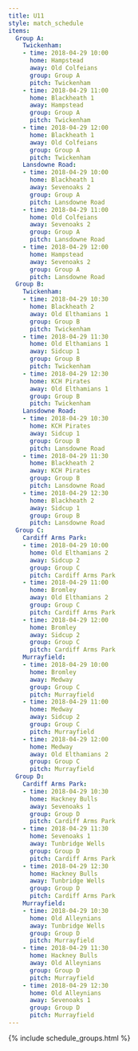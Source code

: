 ```yaml
---
title: U11
style: match_schedule
items:
  Group A:
    Twickenham:
    - time: 2018-04-29 10:00
      home: Hampstead
      away: Old Colfeians
      group: Group A
      pitch: Twickenham
    - time: 2018-04-29 11:00
      home: Blackheath 1
      away: Hampstead
      group: Group A
      pitch: Twickenham
    - time: 2018-04-29 12:00
      home: Blackheath 1
      away: Old Colfeians
      group: Group A
      pitch: Twickenham
    Lansdowne Road:
    - time: 2018-04-29 10:00
      home: Blackheath 1
      away: Sevenoaks 2
      group: Group A
      pitch: Lansdowne Road
    - time: 2018-04-29 11:00
      home: Old Colfeians
      away: Sevenoaks 2
      group: Group A
      pitch: Lansdowne Road
    - time: 2018-04-29 12:00
      home: Hampstead
      away: Sevenoaks 2
      group: Group A
      pitch: Lansdowne Road
  Group B:
    Twickenham:
    - time: 2018-04-29 10:30
      home: Blackheath 2
      away: Old Elthamians 1
      group: Group B
      pitch: Twickenham
    - time: 2018-04-29 11:30
      home: Old Elthamians 1
      away: Sidcup 1
      group: Group B
      pitch: Twickenham
    - time: 2018-04-29 12:30
      home: KCH Pirates
      away: Old Elthamians 1
      group: Group B
      pitch: Twickenham
    Lansdowne Road:
    - time: 2018-04-29 10:30
      home: KCH Pirates
      away: Sidcup 1
      group: Group B
      pitch: Lansdowne Road
    - time: 2018-04-29 11:30
      home: Blackheath 2
      away: KCH Pirates
      group: Group B
      pitch: Lansdowne Road
    - time: 2018-04-29 12:30
      home: Blackheath 2
      away: Sidcup 1
      group: Group B
      pitch: Lansdowne Road
  Group C:
    Cardiff Arms Park:
    - time: 2018-04-29 10:00
      home: Old Elthamians 2
      away: Sidcup 2
      group: Group C
      pitch: Cardiff Arms Park
    - time: 2018-04-29 11:00
      home: Bromley
      away: Old Elthamians 2
      group: Group C
      pitch: Cardiff Arms Park
    - time: 2018-04-29 12:00
      home: Bromley
      away: Sidcup 2
      group: Group C
      pitch: Cardiff Arms Park
    Murrayfield:
    - time: 2018-04-29 10:00
      home: Bromley
      away: Medway
      group: Group C
      pitch: Murrayfield
    - time: 2018-04-29 11:00
      home: Medway
      away: Sidcup 2
      group: Group C
      pitch: Murrayfield
    - time: 2018-04-29 12:00
      home: Medway
      away: Old Elthamians 2
      group: Group C
      pitch: Murrayfield
  Group D:
    Cardiff Arms Park:
    - time: 2018-04-29 10:30
      home: Hackney Bulls
      away: Sevenoaks 1
      group: Group D
      pitch: Cardiff Arms Park
    - time: 2018-04-29 11:30
      home: Sevenoaks 1
      away: Tunbridge Wells
      group: Group D
      pitch: Cardiff Arms Park
    - time: 2018-04-29 12:30
      home: Hackney Bulls
      away: Tunbridge Wells
      group: Group D
      pitch: Cardiff Arms Park
    Murrayfield:
    - time: 2018-04-29 10:30
      home: Old Alleynians
      away: Tunbridge Wells
      group: Group D
      pitch: Murrayfield
    - time: 2018-04-29 11:30
      home: Hackney Bulls
      away: Old Alleynians
      group: Group D
      pitch: Murrayfield
    - time: 2018-04-29 12:30
      home: Old Alleynians
      away: Sevenoaks 1
      group: Group D
      pitch: Murrayfield
---
```


{% include schedule_groups.html %}
